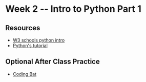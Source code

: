# Week 2 -- Intro to Python Part 1

## Resources
- [W3 schools python intro](https://www.w3schools.com/python/python_operators.asp)
- [Python's tutorial](https://docs.python.org/3/tutorial/introduction.html)

## Optional After Class Practice
- [Coding Bat](https://codingbat.com/python)
